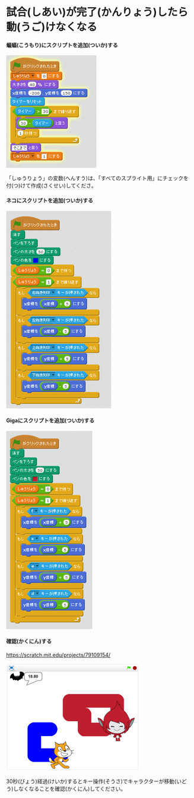 # 試合(しあい)が完了(かんりょう)したら動(うご)けなくなる

#### 蝙蝠(こうもり)にスクリプトを追加(ついか)する
![](c_001a.png)

「しゅうりょう」の変数(へんすう)は、「すべてのスプライト用」にチェックを付(つ)けて作成(さくせい)してくださ。



#### ネコにスクリプトを追加(ついか)する
![](c_002a.png)


#### Gigaにスクリプトを追加(ついか)する 
![](c_003a.png)



#### 確認(かくにん)する

https://scratch.mit.edu/projects/79109154/

![](b_005a.png)

30秒(びょう)経過(けいか)するとキー操作(そうさ)でキャラクターが移動(いどう)しなくなることを確認(かくにん)してください。

